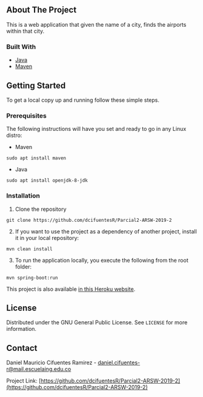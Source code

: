 <!-- ABOUT -->  
## About The Project  
 This is a web application that given the name of a city, finds the airports within that city.
  
### Built With  
  
* [Java](https://www.java.com/es/download/)  
* [Maven](https://maven.apache.org/)  
  
<!-- GETTING STARTED -->  
## Getting Started  
  
To get a local copy up and running follow these simple steps.  
  
### Prerequisites  
  
The following instructions will have you set and ready to go in any Linux distro:  
* Maven  
```shell script  
sudo apt install maven  
```  
* Java  
```shell script  
sudo apt install openjdk-8-jdk  
```  
  
### Installation  
   
1. Clone the repository  
```shell script  
git clone https://github.com/dcifuentesR/Parcial2-ARSW-2019-2 
```  
2. If you want to use the project as a dependency of another project, install it in your local repository:  
```shell script  
mvn clean install  
```  
3. To run the application locally, you execute the following from the root folder:  
```shell script  
mvn spring-boot:run
```  

This project is also available [in this Heroku website](https://cliente-servidor-dcifuentes.herokuapp.com/).

<!-- LICENSE -->  
## License  
  
Distributed under the GNU General Public License. See `LICENSE` for more information.  
  
<!-- CONTACT -->  
## Contact  
  
Daniel Mauricio Cifuentes Ramirez - daniel.cifuentes-r@mail.escuelaing.edu.co  
  
Project Link: [https://github.com/dcifuentesR/Parcial2-ARSW-2019-2](https://github.com/dcifuentesR/Parcial2-ARSW-2019-2)
